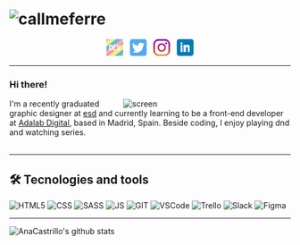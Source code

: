 # ![callmeferre](https://i.imgur.com/2ZH1ist.png?1)

<p align='center'>
<a href="https://dev.to/callmeferre"><img height="30" src="./icons/dev.png"></a>&nbsp;&nbsp;
<a href="https://twitter.com/callmeferre"><img height="30" src="./icons/twitter.png?raw=true"></a>&nbsp;&nbsp;
<a href="https://instagram.com/callmeferre"><img height="30" src="./icons/instagram.png?raw=true"></a>&nbsp;&nbsp;
<a href="https://www.linkedin.com/in/ana-castrillo-soria-48052216a/"><img height="30" src="./icons/linkedin.png?raw=true"></a>
</p>

---

### Hi there!

<img align="right" alt="screen" src="https://i.imgur.com/DDHxqB5.png" width="300"/>

I'm a recently graduated graphic designer at [esd](https://esdmadrid.es/) and currently learning
to be a front-end developer at [Adalab Digital](https://adalab.es/), based in Madrid, Spain. Beside coding, I enjoy playing dnd and watching series.
<br><br/>

---

## 🛠️ Tecnologies and tools

![HTML5](https://img.shields.io/badge/html5%20-%23E34F26.svg?&style=for-the-badge&logo=html5&logoColor=white)
![CSS](https://img.shields.io/badge/css3%20-%231572B6.svg?&style=for-the-badge&logo=css3&logoColor=white)
![SASS](https://img.shields.io/badge/SASS%20-hotpink.svg?&style=for-the-badge&logo=SASS&logoColor=white)
![JS](https://img.shields.io/badge/javascript%20-%23323330.svg?&style=for-the-badge&logo=javascript&logoColor=%23F7DF1E)
![GIT](https://img.shields.io/badge/-git-F05032.svg?style=for-the-badge&logo=git&logoColor=white)
![VSCode](https://img.shields.io/badge/-VS%20Code-007ACC.svg?style=for-the-badge&logo=visual-studio-code&logoColor=white)
![Trello](https://img.shields.io/badge/-Trello-0079BF.svg?style=for-the-badge&logo=Trello&logoColor=white)
![Slack](https://img.shields.io/badge/-Slack-E01563.svg?style=for-the-badge&logo=Slack&logoColor=white)
![Figma](https://img.shields.io/badge/figma%20-%23F24E1E.svg?&style=for-the-badge&logo=figma&logoColor=white)

---

![AnaCastrillo's github stats](https://github-readme-stats.vercel.app/api?username=AnaCastrillo&theme=algolia&show_icons=true)
